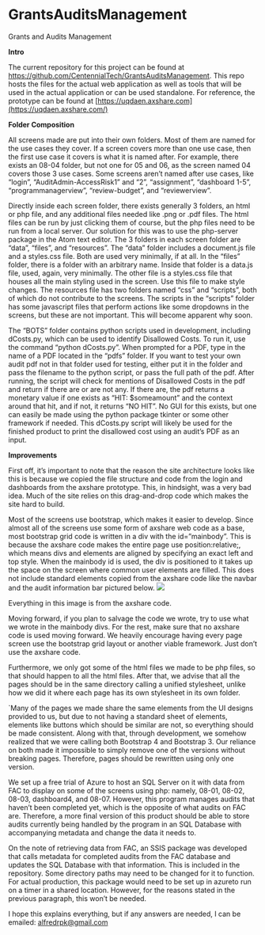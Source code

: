 # GrantsAuditsManagement
Grants and Audits Management

**Intro**

The current repository for this project can be found at
<https://github.com/CentennialTech/GrantsAuditsManagement>. This repo
hosts the files for the actual web application as well as tools that
will be used in the actual application or can be used standalone. For
reference, the prototype can be found at
[https://uqdaen.axshare.com](https://uqdaen.axshare.com/)

**Folder Composition**

All screens made are put into their own folders. Most of them are named
for the use cases they cover. If a screen covers more than one use case,
then the first use case it covers is what it is named after. For
example, there exists an 08-04 folder, but not one for 05 and 06, as the
screen named 04 covers those 3 use cases. Some screens aren’t named
after use cases, like “login”, “AuditAdmin-AccessRisk1” and “2”,
“assignment”, “dashboard 1-5”, “programmanagerview”, “review-budget”,
and “reviewerview”.

Directly inside each screen folder, there exists generally 3 folders, an
html or php file, and any additional files needed like .png or .pdf
files. The html files can be run by just clicking them of course, but
the php files need to be run from a local server. Our solution for this
was to use the php-server package in the Atom text editor. The 3 folders
in each screen folder are “data”, “files”, and “resources”. The “data”
folder includes a document.js file and a styles.css file. Both are used
very minimally, if at all. In the “files” folder, there is a folder with
an arbitrary name. Inside that folder is a data.js file, used, again,
very minimally. The other file is a styles.css file that houses all the
main styling used in the screen. Use this file to make style changes.
The resources file has two folders named “css” and “scripts”, both of
which do not contribute to the screens. The scripts in the “scripts”
folder has some javascript files that perform actions like some
dropdowns in the screens, but these are not important. This will become
apparent why soon.

The “BOTS” folder contains python scripts used in development, including dCosts.py, which can be used to identify Disallowed Costs. To run it, use the command “python dCosts.py”. When prompted for a PDF, type in the name of a PDF located in the “pdfs” folder. If you want to test your own audit pdf not in that folder used for testing, either put it in the folder and pass the filename to the python script, or pass the full path of the pdf. After running, the script will check for mentions of Disallowed Costs in the pdf and return if there are or are not any. If there are, the pdf returns a monetary value if one exists as “HIT: $someamount” and the context around that hit, and if not, it returns “NO HIT”. No GUI for this exists, but one can easily be made using the python package tkinter or some other framework if needed. This dCosts.py script will likely be used for the finished product to print the disallowed cost using an audit’s PDF as an input.

**Improvements**

First off, it’s important to note that the reason the site architecture
looks like this is because we copied the file structure and code from
the login and dashboards from the axshare prototype. This, in hindsight,
was a very bad idea. Much of the site relies on this drag-and-drop code
which makes the site hard to build.

Most of the screens use bootstrap, which makes it easier to develop.
Since almost all of the screens use some form of axshare web code as a
base, most bootstrap grid code is written in a div with the
id=”mainbody”. This is because the axshare code makes the entire
page use position:relative;, which means divs and elements are aligned
by specifying an exact left and top style. When the mainbody id is used,
the div is positioned to it takes up the space on the screen where
common user elements are filled. This does not include standard elements
copied from the axshare code like the navbar and the audit information
bar pictured below. ![](https://i.imgur.com/SMHdzfm.png)

Everything in this image is from the axshare code.

Moving forward, if you plan to salvage the code we wrote, try to use
what we wrote in the mainbody divs. For the rest, make sure that no
axshare code is used moving forward. We heavily encourage having every
page screen use the bootstrap grid layout or another viable framework.
Just don’t use the axshare code.

Furthermore, we only got some of the html files we made to be php files,
so that should happen to all the html files. After that, we advise that
all the pages should be in the same directory calling a unified
stylesheet, unlike how we did it where each page has its own stylesheet
in its own folder.

\`Many of the pages we made share the same elements from the UI designs
provided to us, but due to not having a standard sheet of elements,
elements like buttons which should be similar are not, so everything
should be made consistent. Along with that, through development, we
somehow realized that we were calling both Bootstrap 4 and Bootstrap 3.
Our reliance on both made it impossible to simply remove one of the
versions without breaking pages. Therefore, pages should be rewritten
using only one version.

We set up a free trial of Azure to host an SQL Server on it with data
from FAC to display on some of the screens using php: namely, 08-01,
08-02, 08-03, dashboard4, and 08-07. However, this program manages
audits that haven’t been completed yet, which is the opposite of what
audits on FAC are. Therefore, a more final version of this product
should be able to store audits currently being handled by the program in
an SQL Database with accompanying metadata and change the data it needs
to.

On the note of retrieving data from FAC, an SSIS package was developed
that calls metadata for completed audits from the FAC database and
updates the SQL Database with that information. This is included in the
repository. Some directory paths may need to be changed for it to
function. For actual production, this package would need to be set up in
azureto run on a timer in a shared location. However, for the reasons
stated in the previous paragraph, this won’t be needed.

I hope this explains everything, but if any answers are needed, I can be
emailed: alfredrpk@gmail.com
